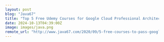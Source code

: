 ```yaml
---
layout: post
blog: "Java67"
title: "Top 5 Free Udemy Courses for Google Cloud Professional Architect Certification [2025] - Best of Lot"
date: 2024-10-13T04:39:00Z
image: images/java.png
remote_url: "http://www.java67.com/2020/09/5-free-courses-to-pass-google-cloud-professional-architect-certification.html"
---
```

